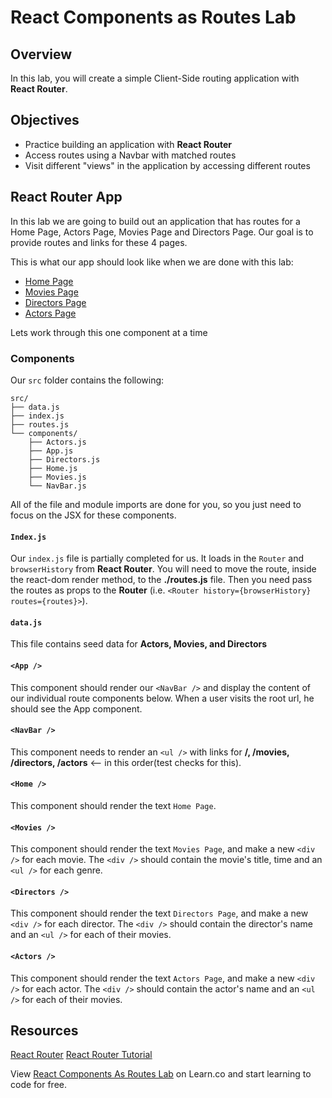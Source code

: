 # React Components as Routes Lab

## Overview

In this lab, you will create a simple Client-Side routing application with __React Router__.

## Objectives

* Practice building an application with __React Router__
* Access routes using a Navbar with matched routes
* Visit different "views" in the application by accessing different routes

## React Router App

In this lab we are going to build out an application that has routes for a Home Page, Actors Page, Movies Page and Directors Page. Our goal is to provide routes and links for these 4 pages.

This is what our app should look like when we are done with this lab:

* [Home Page](https://s3.amazonaws.com/learn-verified/react-router-lab-home-page.png)
* [Movies Page](https://s3.amazonaws.com/learn-verified/react-router-lab-movies-page.png)
* [Directors Page](https://s3.amazonaws.com/learn-verified/react-router-lab-directors-page.png)
* [Actors Page](https://s3.amazonaws.com/learn-verified/react-router-lab-actors-page.png)

Lets work through this one component at a time

### Components

Our `src` folder contains the following:
```
src/
├── data.js
├── index.js
├── routes.js
└── components/
    ├── Actors.js
    ├── App.js
    ├── Directors.js
    ├── Home.js
    ├── Movies.js
    └── NavBar.js
```

All of the file and module imports are done for you, so you just need to focus on the JSX for these components.

#### `Index.js`

Our `index.js` file is partially completed for us. It loads in the `Router` and `browserHistory` from __React Router__. You will need to move the route, inside the react-dom render method, to the __./routes.js__ file. Then you need pass the routes as props to the __Router__ (i.e. `<Router history={browserHistory} routes={routes}>`).

#### `data.js`

This file contains seed data for __Actors, Movies, and Directors__

#### `<App />`

This component should render our `<NavBar />` and display the content of our individual route components below. When a user visits the root url, he should see the App component.

#### `<NavBar />`

This component needs to render an `<ul />` with links for __/, /movies, /directors, /actors__ <-- in this order(test checks for this).

#### `<Home />`

This component should render the text `Home Page`.

#### `<Movies />`

This component should render the text `Movies Page`, and make a new `<div />` for each movie. The `<div />` should contain the movie's title, time and an `<ul />` for each genre.

#### `<Directors />`

This component should render the text `Directors Page`, and make a new `<div />` for each director. The `<div />` should contain the director's name and an `<ul />` for each of their movies.

#### `<Actors />`

This component should render the text `Actors Page`, and make a new `<div />` for each actor. The `<div />` should contain the actor's name and an `<ul />` for each of their movies.

## Resources

[React Router](https://github.com/ReactTraining/react-router)
[React Router Tutorial](https://github.com/reactjs/react-router-tutorial)

<p class='util--hide'>View <a href='https://learn.co/lessons/react-components-as-routes-lab'>React Components As Routes Lab</a> on Learn.co and start learning to code for free.</p>
